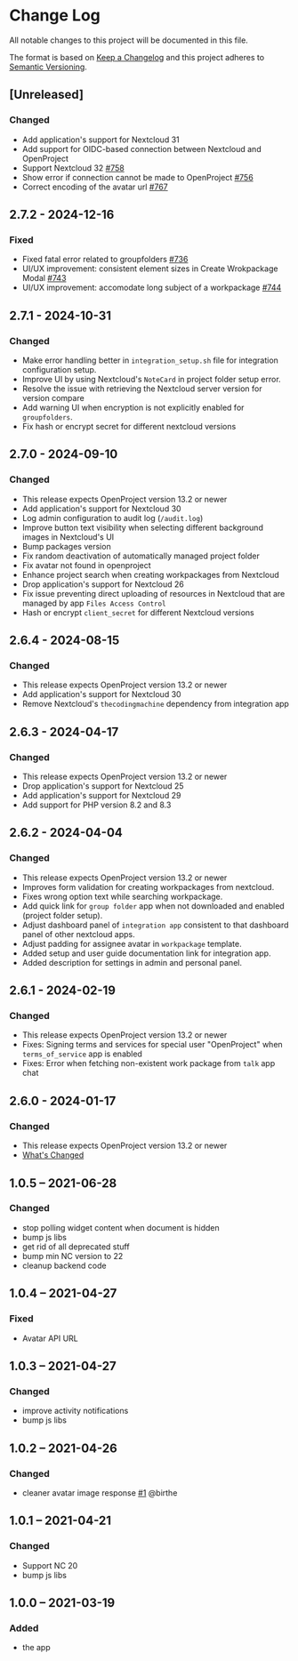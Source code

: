 # Change Log
All notable changes to this project will be documented in this file.

The format is based on [Keep a Changelog](http://keepachangelog.com/)
and this project adheres to [Semantic Versioning](http://semver.org/).

## [Unreleased]
### Changed
- Add application's support for Nextcloud 31
- Add support for OIDC-based connection between Nextcloud and OpenProject
- Support Nextcloud 32 [#758](https://github.com/nextcloud/integration_openproject/pull/758)
- Show error if connection cannot be made to OpenProject [#756](https://github.com/nextcloud/integration_openproject/pull/756)
- Correct encoding of the avatar url [#767](https://github.com/nextcloud/integration_openproject/pull/767)

## 2.7.2 - 2024-12-16
### Fixed
- Fixed fatal error related to groupfolders [#736](https://github.com/nextcloud/integration_openproject/pull/736)
- UI/UX improvement: consistent element sizes in Create Wrokpackage Modal [#743](https://github.com/nextcloud/integration_openproject/pull/743)
- UI/UX improvement: accomodate long subject of a workpackage [#744](https://github.com/nextcloud/integration_openproject/pull/744)

## 2.7.1 - 2024-10-31
### Changed
- Make error handling better in `integration_setup.sh` file for integration configuration setup.
- Improve UI by using Nextcloud's `NoteCard` in project folder setup error.
- Resolve the issue with retrieving the Nextcloud server version for version compare
- Add warning UI when encryption is not explicitly enabled for `groupfolders`.
- Fix hash or encrypt secret for different nextcloud versions

## 2.7.0 - 2024-09-10
### Changed
- This release expects OpenProject version 13.2 or newer
- Add application's support for Nextcloud 30
- Log admin configuration to  audit log (`/audit.log`)
- Improve button text visibility when selecting different background images in Nextcloud's UI
- Bump packages version
- Fix random deactivation of automatically managed project folder
- Fix avatar not found in openproject
- Enhance project search when creating workpackages from Nextcloud
- Drop application's support for Nextcloud 26
- Fix issue preventing direct uploading of resources in Nextcloud that are managed by app `Files Access Control`
- Hash or encrypt `client_secret` for different Nextcloud versions

## 2.6.4 - 2024-08-15
### Changed
- This release expects OpenProject version 13.2 or newer
- Add application's support for Nextcloud 30
- Remove Nextcloud's `thecodingmachine` dependency from integration app

## 2.6.3 - 2024-04-17
### Changed
- This release expects OpenProject version 13.2 or newer
- Drop application's support for Nextcloud 25
- Add application's support for Nextcloud 29
- Add support for PHP version 8.2 and 8.3

## 2.6.2 - 2024-04-04
### Changed
- This release expects OpenProject version 13.2 or newer
- Improves form validation for creating workpackages from nextcloud.
- Fixes wrong option text while searching workpackage.
- Add quick link for `group folder` app when not downloaded and enabled (project folder setup).
- Adjust dashboard panel of `integration app` consistent to that dashboard panel of other nextcloud apps.
- Adjust padding for assignee avatar in `workpackage` template.
- Added setup and user guide documentation link for integration app.
- Added description for settings in admin and personal panel.

## 2.6.1 - 2024-02-19
### Changed
- This release expects OpenProject version 13.2 or newer
- Fixes: Signing terms and services for special user "OpenProject" when `terms_of_service` app is enabled
- Fixes: Error when fetching non-existent work package from `talk` app chat

## 2.6.0 - 2024-01-17
### Changed
- This release expects OpenProject version 13.2 or newer
- [What's Changed](https://github.com/nextcloud/integration_openproject/releases/tag/v2.6.0)

## 1.0.5 – 2021-06-28
### Changed
- stop polling widget content when document is hidden
- bump js libs
- get rid of all deprecated stuff
- bump min NC version to 22
- cleanup backend code

## 1.0.4 – 2021-04-27
### Fixed
- Avatar API URL

## 1.0.3 – 2021-04-27
### Changed
- improve activity notifications
- bump js libs

## 1.0.2 – 2021-04-26
### Changed
- cleaner avatar image response
[#1](https://github.com/eneiluj/integration_openproject/issues/1) @birthe

## 1.0.1 – 2021-04-21
### Changed
- Support NC 20
- bump js libs

## 1.0.0 – 2021-03-19
### Added
* the app
